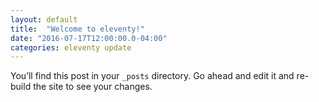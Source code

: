 ```yaml
---
layout: default
title:  "Welcome to eleventy!"
date: "2016-07-17T12:00:00.0-04:00"
categories: eleventy update
---
```

You’ll find this post in your `_posts` directory. Go ahead and edit it and re-build the site to see your changes.